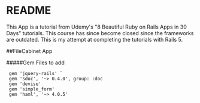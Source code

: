 # README

This App is a tutorial from Udemy's "8 Beautiful Ruby on Rails Apps in 30 Days" tutorials. This course has since become closed since the frameworks are outdated. This is my attempt at completing the tutorials with Rails 5. 

##FileCabinet App

#####Gem Files to add

 ```
  gem 'jquery-rails' `
  gem 'sdoc', '~> 0.4.0', group: :doc
  gem 'devise'
  gem 'simple_form'
  gem 'haml', '~> 4.0.5'
  
  ```